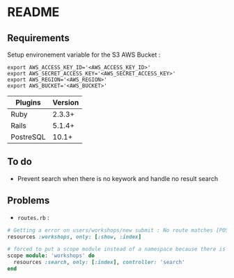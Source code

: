 # README

## Requirements 

Setup environement variable for the S3 AWS Bucket : 
```shell
export AWS_ACCESS_KEY_ID='<AWS_ACCESS_KEY_ID>'
export AWS_SECRET_ACCESS_KEY='<AWS_SECRET_ACCESS_KEY>'
export AWS_REGION='<AWS_REGION>'
export AWS_BUCKET='<AWS_BUCKET>'
```

Plugins | Version
--- | ---
Ruby | 2.3.3+
Rails | 5.1.4+
PostreSQL | 10.1+

## To do 

* Prevent search when there is no keywork and handle no result search

## Problems 

* `routes.rb` :
```ruby 
# Getting a error on users/workshops/new submit : No route matches [POST] "/workshops"
resources :workshops, only: [:show, :index] 

# forced to put a scope module instead of a namespace because there is an error when running workshops_controller.rb
scope module: 'workshops' do 
  resources :search, only: [:index], controller: 'search'
end
```